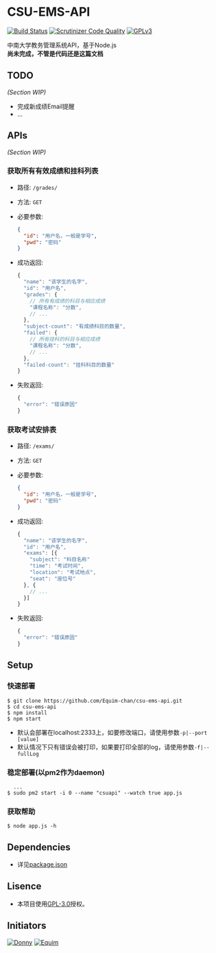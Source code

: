 # CSU-EMS-API #
[![Build Status](https://scrutinizer-ci.com/g/Equim-chan/csu-ems-api/badges/build.png?b=master)](https://scrutinizer-ci.com/g/Equim-chan/csu-ems-api/build-status/master) [![Scrutinizer Code Quality](https://scrutinizer-ci.com/g/Equim-chan/csu-ems-api/badges/quality-score.png?b=master)](https://scrutinizer-ci.com/g/Equim-chan/csu-ems-api/?branch=master) [![GPLv3](https://img.shields.io/badge/Lisence-GPLv3-blue.svg)](https://github.com/Equim-chan/csu-ems-api/blob/master/LICENSE)

中南大学教务管理系统API，基于Node.js  
__尚未完成，不管是代码还是这篇文档__

## TODO ##
_(Section WIP)_
* 完成新成绩Email提醒
* ...

## APIs ##
_(Section WIP)_

### 获取所有有效成绩和挂科列表 ###
* 路径: `/grades/`
* 方法: `GET`
* 必要参数:

  ```JSON
  {
    "id": "用户名，一般是学号",
    "pwd": "密码"
  }
  ```
* 成功返回:

  ```JavaScript
  {
    "name": "该学生的名字",
    "id": "用户名",
    "grades": {
      // 所有有成绩的科目与相应成绩
      "课程名称": "分数",
      // ...
    },
    "subject-count": "有成绩科目的数量",
    "failed": {
      // 所有挂科的科目与相应成绩
      "课程名称": "分数",
      // ...
    },
    "failed-count": "挂科科目的数量"
  }
  ```
* 失败返回:

  ```JavaScript
  {
    "error": "错误原因"
  }
  ```
  
### 获取考试安排表 ###
* 路径: `/exams/`
* 方法: `GET`
* 必要参数:

  ```JSON
  {
    "id": "用户名，一般是学号",
    "pwd": "密码"
  }
  ```
* 成功返回:

  ```JavaScript
  {
    "name": "该学生的名字",
    "id": "用户名",
    "exams": [{
      "subject": "科目名称"
      "time": "考试时间",
      "location": "考试地点",
      "seat": "座位号"
    }, {
      // ...
    }]
  }
  ```
* 失败返回:

  ```JavaScript
  {
    "error": "错误原因"
  }
  ```
  
  
## Setup ##

### 快速部署 ###
```shell
$ git clone https://github.com/Equim-chan/csu-ems-api.git
$ cd csu-ems-api
$ npm install
$ npm start
```
* 默认会部署在localhost:2333上，如要修改端口，请使用参数`-p|--port [value]`
* 默认情况下只有错误会被打印，如果要打印全部的log，请使用参数`-f|--fullLog`

### 稳定部署(以pm2作为daemon) ###
```shell
  ...
$ sudo pm2 start -i 0 --name "csuapi" --watch true app.js
```

### 获取帮助 ###
```shell
$ node app.js -h
```

## Dependencies ##
* 详见[package.json](https://github.com/Equim-chan/csu-ems-api/blob/master/package.json#L17)

## Lisence ##
* 本项目使用[GPL-3.0](https://github.com/Equim-chan/csu-ems-api/blob/master/LICENSE)授权。

## Initiators ##
[![Donny](https://avatars3.githubusercontent.com/u/22200374?v=3&s=100 "Donny")](https://github.com/Donny-Hikari)
[![Equim](https://avatars3.githubusercontent.com/u/17795845?v=3&s=100 "Equim")](https://github.com/Equim-chan)